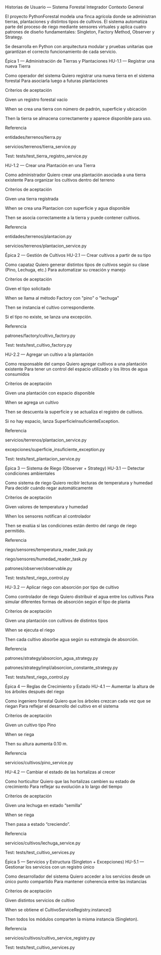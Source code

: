 Historias de Usuario — Sistema Forestal Integrador
Contexto General

El proyecto PythonForestal modela una finca agrícola donde se administran tierras, plantaciones y distintos tipos de cultivos.
El sistema automatiza parte del proceso de riego mediante sensores virtuales y aplica cuatro patrones de diseño fundamentales: Singleton, Factory Method, Observer y Strategy.

Se desarrolla en Python con arquitectura modular y pruebas unitarias que garantizan el correcto funcionamiento de cada servicio.

Épica 1 — Administración de Tierras y Plantaciones
HU-1.1 — Registrar una nueva Tierra

Como operador del sistema
Quiero registrar una nueva tierra en el sistema forestal
Para asociarla luego a futuras plantaciones

Criterios de aceptación

Given un registro forestal vacío

When se crea una tierra con número de padrón, superficie y ubicación

Then la tierra se almacena correctamente y aparece disponible para uso.

Referencia

entidades/terrenos/tierra.py

servicios/terrenos/tierra_service.py

Test: tests/test_tierra_registro_service.py

HU-1.2 — Crear una Plantación en una Tierra

Como administrador
Quiero crear una plantación asociada a una tierra existente
Para organizar los cultivos dentro del terreno

Criterios de aceptación

Given una tierra registrada

When se crea una Plantacion con superficie y agua disponible

Then se asocia correctamente a la tierra y puede contener cultivos.

Referencia

entidades/terrenos/plantacion.py

servicios/terrenos/plantacion_service.py

Épica 2 — Gestión de Cultivos
HU-2.1 — Crear cultivos a partir de su tipo

Como capataz
Quiero generar distintos tipos de cultivos según su clase (Pino, Lechuga, etc.)
Para automatizar su creación y manejo

Criterios de aceptación

Given el tipo solicitado

When se llama al método Factory con "pino" o "lechuga"

Then se instancia el cultivo correspondiente.

Si el tipo no existe, se lanza una excepción.

Referencia

patrones/factory/cultivo_factory.py

Test: tests/test_cultivo_factory.py

HU-2.2 — Agregar un cultivo a la plantación

Como responsable del campo
Quiero agregar cultivos a una plantación existente
Para tener un control del espacio utilizado y los litros de agua consumidos

Criterios de aceptación

Given una plantación con espacio disponible

When se agrega un cultivo

Then se descuenta la superficie y se actualiza el registro de cultivos.

Si no hay espacio, lanza SuperficieInsuficienteException.

Referencia

servicios/terrenos/plantacion_service.py

excepciones/superficie_insuficiente_exception.py

Test: tests/test_plantacion_service.py

Épica 3 — Sistema de Riego (Observer + Strategy)
HU-3.1 — Detectar condiciones ambientales

Como sistema de riego
Quiero recibir lecturas de temperatura y humedad
Para decidir cuándo regar automáticamente

Criterios de aceptación

Given valores de temperatura y humedad

When los sensores notifican al controlador

Then se evalúa si las condiciones están dentro del rango de riego permitido.

Referencia

riego/sensores/temperatura_reader_task.py

riego/sensores/humedad_reader_task.py

patrones/observer/observable.py

Test: tests/test_riego_control.py

HU-3.2 — Aplicar riego con absorción por tipo de cultivo

Como controlador de riego
Quiero distribuir el agua entre los cultivos
Para simular diferentes formas de absorción según el tipo de planta

Criterios de aceptación

Given una plantación con cultivos de distintos tipos

When se ejecuta el riego

Then cada cultivo absorbe agua según su estrategia de absorción.

Referencia

patrones/strategy/absorcion_agua_strategy.py

patrones/strategy/impl/absorcion_constante_strategy.py

Test: tests/test_riego_control.py

Épica 4 — Reglas de Crecimiento y Estado
HU-4.1 — Aumentar la altura de los árboles después del riego

Como ingeniero forestal
Quiero que los árboles crezcan cada vez que se riegan
Para reflejar el desarrollo del cultivo en el sistema

Criterios de aceptación

Given un cultivo tipo Pino

When se riega

Then su altura aumenta 0.10 m.

Referencia

servicios/cultivos/pino_service.py

HU-4.2 — Cambiar el estado de las hortalizas al crecer

Como horticultor
Quiero que las hortalizas cambien su estado de crecimiento
Para reflejar su evolución a lo largo del tiempo

Criterios de aceptación

Given una lechuga en estado “semilla”

When se riega

Then pasa a estado “creciendo”.

Referencia

servicios/cultivos/lechuga_service.py

Test: tests/test_cultivo_services.py

Épica 5 — Servicios y Estructura (Singleton + Excepciones)
HU-5.1 — Gestionar los servicios con un registro único

Como desarrollador del sistema
Quiero acceder a los servicios desde un único punto compartido
Para mantener coherencia entre las instancias

Criterios de aceptación

Given distintos servicios de cultivo

When se obtiene el CultivoServiceRegistry.instance()

Then todos los módulos comparten la misma instancia (Singleton).

Referencia

servicios/cultivos/cultivo_service_registry.py

Test: tests/test_cultivo_services.py
